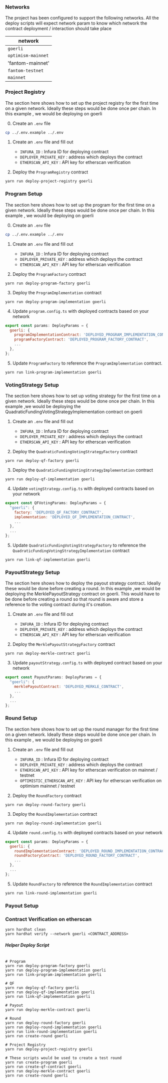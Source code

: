 ### Networks

The project has been configured to support the following networks.
All the deploy scripts will expect network param to know which network the contract deployment / interaction should take place

| network            |
|--------------------|
| `goerli`           |
| `optimism-mainnet` |
| 'fantom-mainnet'   |
| `fantom-testnet`   |
| `mainnet`          |


### Project Registry

The section here shows how to set up the project registry for the first time on a given network. Ideally these steps would be done once per chain. In this example , we would be deploying on goerli

0. Create an `.env` file
```sh
cp ../.env.example ../.env
```

1. Create an `.env` file and fill out
    - `INFURA_ID`               : Infura ID for deploying contract
    - `DEPLOYER_PRIVATE_KEY`    : address which deploys the contract
    - `ETHERSCAN_API_KEY`       : API key for etherscan verification

2. Deploy the `ProgramRegistry` contract
```shell
yarn run deploy-project-registry goerli
```


### Program Setup

The section here shows how to set up the program for the first time on a given network. Ideally these steps would be done once per chain. In this example , we would be deploying on goerli

0. Create an `.env` file
```sh
cp ../.env.example ../.env
```

1. Create an `.env` file and fill out
    - `INFURA_ID`               : Infura ID for deploying contract
    - `DEPLOYER_PRIVATE_KEY`    : address which deploys the contract
    - `ETHERSCAN_API_KEY`       : API key for etherscan verification

2. Deploy the `ProgramFactory` contract
```shell
yarn run deploy-program-factory goerli
```

3. Deploy the `ProgramImplementation` contract
```shell
yarn run deploy-program-implementation goerli
```

4. Update `program.config.ts` with deployed contracts based on your network
```javascript
export const params: DeployParams = {
  goerli: {
    programImplementationContract: 'DEPLOYED_PROGRAM_IMPLEMENTATION_CONTRACT',
    programFactoryContract: 'DEPLOYED_PROGRAM_FACTORY_CONTRACT',
    ...
  },
};
```

5. Update `ProgramFactory` to reference the `ProgramImplementation` contract.
```shell
yarn run link-program-implementation goerli
```


### VotingStrategy Setup

The section here shows how to set up voting strategy for the first time on a given network. Ideally these steps would be done once per chain. In this example ,we would be deploying the QuadraticFundingVotingStrategyImplementation contract on goerli

1. Create an `.env` file and fill out
    - `INFURA_ID`               : Infura ID for deploying contract
    - `DEPLOYER_PRIVATE_KEY`    : address which deploys the contract
    - `ETHERSCAN_API_KEY`       : API key for etherscan verification


2. Deploy the `QuadraticFundingVotingStrategyFactory` contract
```shell
yarn run deploy-qf-factory goerli
```

3. Deploy the `QuadraticFundingVotingStrategyImplementation` contract
```shell
yarn run deploy-qf-implementation goerli
```

4. Update `votingStrategy.config.ts` with deployed contracts based on your network
```javascript
export const QFVotingParams: DeployParams = {
  "goerli": {
    factory: 'DEPLOYED_QF_FACTORY_CONTRACT',
    implementation: 'DEPLOYED_QF_IMPLEMENTATION_CONTRACT',
    ...
  },
  ...
};
```

5. Update `QuadraticFundingVotingStrategyFactory` to reference the `QuadraticFundingVotingStrategyImplementation` contract
```shell
yarn run link-qf-implementation goerli
```

### PayoutStrategy Setup

The section here shows how to deploy the payout strategy contract. Ideally these would be done before creating a round. In this example ,we would be deploying the MerklePayoutStrategy contract on goerli. This would have to be done before creating a round
so that round is aware and store a reference to the voting contract during it's creation.


1. Create an `.env` file and fill out
    - `INFURA_ID`               : Infura ID for deploying contract
    - `DEPLOYER_PRIVATE_KEY`    : address which deploys the contract
    - `ETHERSCAN_API_KEY`       : API key for etherscan verification


2. Deploy the `MerklePayoutStrategyFactory` contract
```shell
yarn run deploy-merkle-contract goerli
```

3. Update `payoutStrategy.config.ts` with deployed contract based on your network
```javascript
export const PayoutParams: DeployParams = {
  "goerli": {
    merklePayoutContract: 'DEPLOYED_MERKLE_CONTRACT',
    ...
  },
  ...
};
```


### Round Setup

The section here shows how to set up the round manager for the first time on a given network. Ideally these steps would be done once per chain. In this example , we would be deploying on goerli

1. Create an `.env` file and fill out
    - `INFURA_ID`                     : Infura ID for deploying contract
    - `DEPLOYER_PRIVATE_KEY`          : address which deploys the contract
    - `ETHERSCAN_API_KEY`             : API key for etherscan verification on mainnet / testnet
    - `OPTIMISTIC_ETHERSCAN_API_KEY`  : API key for etherscan verification on optimism mainnet / testnet


2. Deploy the `RoundFactory` contract
```shell
yarn run deploy-round-factory goerli
```

3. Deploy the `RoundImplementation` contract
```shell
yarn run deploy-round-implementation goerli
```

4. Update `round.config.ts` with deployed contracts based on your network
```javascript
export const params: DeployParams = {
  goerli: {
    roundImplementationContract: 'DEPLOYED_ROUND_IMPLEMENTATION_CONTRACT',
    roundFactoryContract: 'DEPLOYED_ROUND_FACTORY_CONTRACT',
    ...
  },
  ...
};
```

5. Update `RoundFactory` to reference the `RoundImplementation` contract
```shell
yarn run link-round-implementation goerli
```

### Payout Setup
<!-- TODO -->


### Contract Verification on etherscan

```
yarn hardhat clean
yarn hardhat verify --network goerli <CONTRACT_ADDRESS>
```

##### Helper Deploy Script

```shell

# Program
yarn run deploy-program-factory goerli
yarn run deploy-program-implementation goerli
yarn run link-program-implementation goerli

# QF
yarn run deploy-qf-factory goerli
yarn run deploy-qf-implementation goerli
yarn run link-qf-implementation goerli

# Payout
yarn run deploy-merkle-contract goerli

# Round
yarn run deploy-round-factory goerli
yarn run deploy-round-implementation goerli
yarn run link-round-implementation goerli
yarn run create-round goerli

# Project Registry
yarn run deploy-project-registry goerli

# These scripts would be used to create a test round
yarn run create-program goerli
yarn run create-qf-contract goerli
yarn run deploy-merkle-contract goerli
yarn run create-round goerli
```

